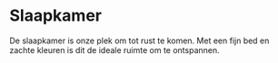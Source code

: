 # Slaapkamer

De slaapkamer is onze plek om tot rust te komen. Met een fijn bed en zachte kleuren is dit de ideale ruimte om te ontspannen.

